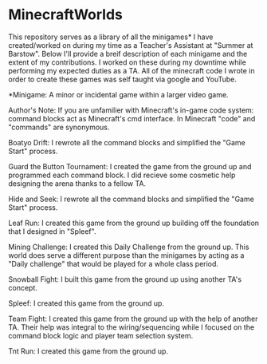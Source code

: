 # MinecraftWorlds
This repository serves as a library of all the minigames* I have created/worked on during my time as a Teacher's Assistant at "Summer at Barstow". Below I'll provide a breif description of each minigame and the extent of my contributions. I worked on these during my downtime while performing my expected duties as a TA. All of the minecraft code I wrote in order to create these games was self taught via google and YouTube.

*Minigame: A minor or incidental game within a larger video game.


Author's Note: If you are unfamilier with Minecraft's in-game code system: command blocks act as Minecraft's cmd interface. In Minecraft "code" and "commands" are synonymous.

Boatyo Drift:
  I rewrote all the command blocks and simplified the "Game Start" process.

Guard the Button Tournament:
  I created the game from the ground up and programmed each command block. I did recieve some cosmetic help designing the arena thanks to a fellow TA.

Hide and Seek:
  I rewrote all the command blocks and simplified the "Game Start" process.

Leaf Run:
  I created this game from the ground up building off the foundation that I designed in "Spleef".

Mining Challenge:
  I created this Daily Challenge from the ground up. This world does serve a different purpose than the minigames by acting as a "Daily challenge" that would be played for a whole class period.

Snowball Fight:
  I built this game from the ground up using another TA's concept.

Spleef:
  I created this game from the ground up.

Team Fight:
  I created this game from the ground up with the help of another TA. Their help was integral to the wiring/sequencing while I focused on the command block logic and player team selection system.

Tnt Run:
  I created this game from the ground up.
